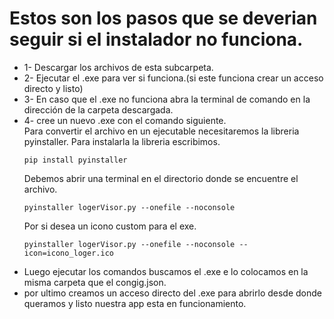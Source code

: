 <h1>Estos son los pasos que se deverian seguir si el instalador no funciona.</h1>
<ul>
   <li>1- Descargar los archivos de esta subcarpeta.</li>
   <li>2- Ejecutar el .exe para ver si funciona.(si este funciona crear un acceso directo y listo)</li>
   <li>3- En caso que el .exe no funciona abra la terminal de comando en la dirección de la carpeta descargada.</li>
   <li>4- cree un nuevo .exe con el comando siguiente.</li>
    Para convertir el archivo en un ejecutable necesitaremos la libreria pyinstaller.
    Para instalarla la libreria escribimos.
  
```
pip install pyinstaller
```
Debemos abrir una terminal en el directorio donde se encuentre el archivo.
```
pyinstaller logerVisor.py --onefile --noconsole
```
Por si desea un icono custom para el exe.
```
pyinstaller logerVisor.py --onefile --noconsole --icon=icono_loger.ico
```
   <li>Luego ejecutar los comandos buscamos el .exe e lo colocamos en la misma carpeta que el congig.json.</li>
   <li>por ultimo creamos un acceso directo del .exe para abrirlo desde donde queramos y listo nuestra app esta en funcionamiento.</li>
</ul>
